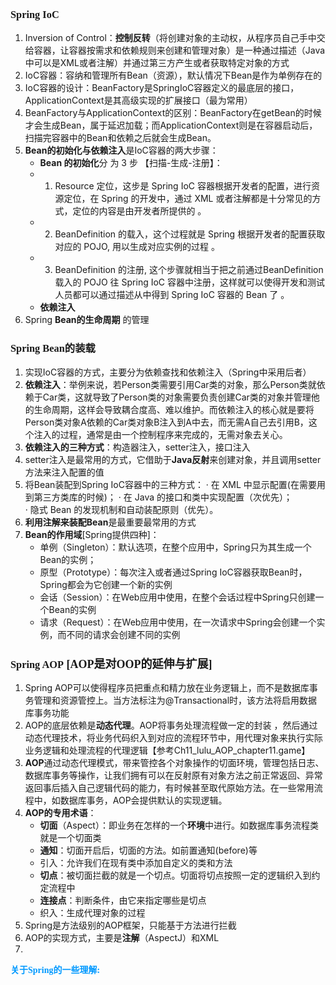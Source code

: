 ### <font face="Cabrili">Spring IoC</font>

 1. Inversion of Control：**控制反转**（将创建对象的主动权，从程序员自己手中交给容器，让容器按需求和依赖规则来创建和管理对象）是一种通过描述（Java中可以是XML或者注解）并通过第三方产生或者获取特定对象的方式
 2. IoC容器：容纳和管理所有Bean（资源），默认情况下Bean是作为单例存在的
 3. IoC容器的设计：BeanFactory是SpringIoC容器定义的最底层的接口， ApplicationContext是其高级实现的扩展接口（最为常用）
 4. BeanFactory与ApplicationContext的区别：BeanFactory在getBean的时候才会生成Bean，属于延迟加载；而ApplicationContext则是在容器启动后，扫描完容器中的Bean和依赖之后就会生成Bean。
 5. **Bean的初始化与依赖注入**是IoC容器的两大步骤：
	- **Bean 的初始化**分 为 3 步 【扫描-生成-注册】：  
	- 1)  Resource 定位，这步是 Spring IoC 容器根据开发者的配置，进行资源定位，在 Spring  的开发中，通过 XML 或者注解都是十分常见的方式，定位的内容是由开发者所提供的 。  
	- 2) BeanDefinition 的载入，这个过程就是 Spring 根据开发者的配置获取对应的 POJO,  用以生成对应实例的过程 。  
	- 3) BeanDefinition 的注册, 这个步骤就相当于把之前通过BeanDefinition载入的 POJO  往 Spring IoC 容器中注册，这样就可以使得开发和测试人员都可以通过描述从中得到 Spring  IoC 容器的 Bean 了 。
	- **依赖注入**
6. Spring **Bean的生命周期** 的管理
	

### <font face="Cabrili">Spring Bean的装载</font>

1. 实现IoC容器的方式，主要分为依赖查找和依赖注入（Spring中采用后者）
2. **依赖注入**：举例来说，若Person类需要引用Car类的对象，那么Person类就依赖于Car类，这就导致了Person类的对象需要负责创建Car类的对象并管理他的生命周期，这样会导致耦合度高、难以维护。而依赖注入的核心就是要将Person类对象A依赖的Car类对象B注入到A中去，而无需A自己去引用B，这个注入的过程，通常是由一个控制程序来完成的，无需对象去关心。
3. **依赖注入的三种方式**：构造器注入，setter注入，接口注入
4. setter注入是最常用的方式，它借助于**Java反射**来创建对象，并且调用setter方法来注入配置的值
5. 将Bean装配到Spring IoC容器中的三种方式：
	· 在 XML 中显示配置(在需要用到第三方类库的时候)；
	· 在 Java 的接口和类中实现配置（次优先）；  
	· 隐式 Bean 的发现机制和自动装配原则（优先）。
6. **利用注解来装配Bean**是最重要最常用的方式
7. **Bean的作用域**[Spring提供四种]：
	- 单例（Singleton）：默认选项，在整个应用中，Spring只为其生成一个Bean的实例；
	- 原型（Prototype）：每次注入或者通过Spring IoC容器获取Bean时，Spring都会为它创建一个新的实例
	- 会话（Session）：在Web应用中使用，在整个会话过程中Spring只创建一个Bean的实例
	- 请求（Request）：在Web应用中使用，在一次请求中Spring会创建一个实例，而不同的请求会创建不同的实例  

### <font face="Cabrili">Spring AOP<font size="4">  [AOP是对OOP的延伸与扩展]</font></font>

1. Spring AOP可以使得程序员把重点和精力放在业务逻辑上，而不是数据库事务管理和资源管控上。当方法标注为@Transactional时，该方法将启用数据库事务功能
2. AOP的底层依赖是**动态代理**。AOP将事务处理流程做一定的封装 ，然后通过动态代理技术，将业务代码织入到对应的流程环节中，用代理对象来执行实际业务逻辑和处理流程的代理逻辑【参考Ch11_lulu_AOP_chapter11.game】
3. **AOP**通过动态代理模式，带来管控各个对象操作的切面环境，管理包括日志、数据库事务等操作，让我们拥有可以在反射原有对象方法之前正常返回、异常返回事后插入自己逻辑代码的能力，有时候甚至取代原始方法。在一些常用流程中，如数据库事务，AOP会提供默认的实现逻辑。
4. **AOP的专用术语**：
	- **切面**（Aspect）：即业务在怎样的一个**环境**中进行。如数据库事务流程类就是一个切面类
	- **通知**：切面开启后，切面的方法。如前置通知(before)等
	- 引入：允许我们在现有类中添加自定义的类和方法
	- **切点**：被切面拦截的就是一个切点。切面将切点按照一定的逻辑织入到约定流程中
	- **连接点**：判断条件，由它来指定哪些是切点
	- 织入：生成代理对象的过程
5. Spring是方法级别的AOP框架，只能基于方法进行拦截
6. AOP的实现方式，主要是**注解**（AspectJ）和XML
7. 



<font color=#0099ff face="楷体">**关于Spring的一些理解:**</font>
<!--stackedit_data:
eyJoaXN0b3J5IjpbLTkyMjIyNTQ5NiwyMDg4NjMwMTA1LDUxMT
k4OTcyMSwxOTIzNjkyMDMwLC0xMTAwODUyNDU0LDE4NzIxNjM5
MzIsODYyNTk4OTEyLC0xOTYzNDQ5NjE4LDU2NzY0OTkwNSwtMT
UyNzYwMTE3MiwxNTQyMjA4NTgxLC01MTg4NTM2MTMsMTI3Mjcz
NzkwOSwxNTM3NDQxNjEsLTIwNTk2MTAyNzAsLTE2ODY0MDk1OT
IsLTI5MjE4ODkxNywxMDMzMjIyNTksMTQ4NzI3NDgyMCwtMTQx
MzQxMjYyMl19
-->